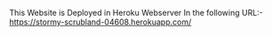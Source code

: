 This Website is Deployed in Heroku Webserver In the following URL:-   https://stormy-scrubland-04608.herokuapp.com/
